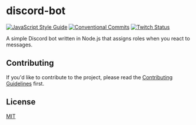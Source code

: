 # discord-bot

[![JavaScript Style Guide][js-standard-image]][js-standard-url]
[![Conventional Commits][conventional-commits-image]][conventional-commits-url]
[![Twitch Status][twitch-shields-image]][twitch-url]

A simple Discord bot written in Node.js that assigns roles when you react to messages.

## Contributing

If you'd like to contribute to the project, please read the [Contributing Guidelines](CONTRIBUTING.md) first.

## License

[MIT](LICENSE)

[js-standard-image]: https://img.shields.io/badge/code_style-semistandard-brightgreen.svg
[js-standard-url]: https://standardjs.com
[conventional-commits-image]: https://img.shields.io/badge/Conventional%20Commits-1.0.0-yellow.svg
[conventional-commits-url]: https://conventionalcommits.org/
[twitch-shields-image]: https://img.shields.io/twitch/status/IAmFletcher_
[twitch-url]: https://twitch.tv/IAmFletcher_
